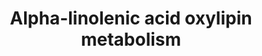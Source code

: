 ---
annotations:
- id: PW:0000002
  parent: classic metabolic pathway
  type: Pathway Ontology
  value: classic metabolic pathway
- id: PW:0000010
  parent: classic metabolic pathway
  type: Pathway Ontology
  value: lipid metabolic pathway
authors:
- Lcayer
- Mkutmon
- AlexanderPico
- Khanspers
description: Alpha-linolenic acid (ALA) oxylipin metabolism by ALOX5, ALOX15, and
  cytochrome P450.
last-edited: 2023-05-01
organisms:
- Homo sapiens
redirect_from:
- /index.php/Pathway:WP5136
- /instance/WP5136
- /instance/WP5136_r126446
revision: r126446
schema-jsonld:
- '@context': https://schema.org/
  '@id': https://wikipathways.github.io/pathways/WP5136.html
  '@type': Dataset
  creator:
    '@type': Organization
    name: WikiPathways
  description: Alpha-linolenic acid (ALA) oxylipin metabolism by ALOX5, ALOX15, and
    cytochrome P450.
  keywords:
  - 12(13)-EpODE
  - 12,13-DiHODE
  - 13-HODE
  - 13-HpODE
  - 13-OxoODE
  - 15(16)-EpODE
  - 15,16-DiHODE
  - 9(10)-EpODE
  - 9(S)-HpOTrE
  - 9,10-DiHODE
  - 9-HOTrE
  - 9-OxoOTrE
  - ALOX15
  - ALOX5
  - Linolenic acid
  - cytochrome P450
  - sEH
  license: CC0
  name: Alpha-linolenic acid oxylipin metabolism
seo: CreativeWork
title: Alpha-linolenic acid oxylipin metabolism
wpid: WP5136
---